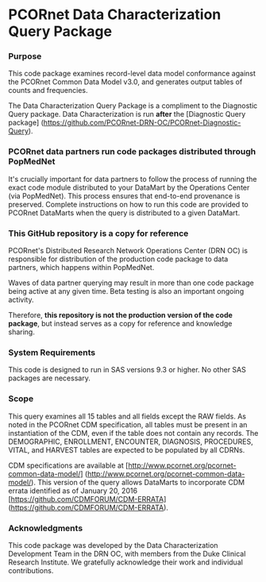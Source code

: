 # PCORnet Data Characterization Query Package

### Purpose
This code package examines record-level data model conformance against the PCORnet Common Data Model v3.0, and generates output tables of counts and frequencies.

The Data Characterization Query Package is a compliment to the Diagnostic Query package. Data Characterization is run **after** the [Diagnostic Query package] (https://github.com/PCORnet-DRN-OC/PCORnet-Diagnostic-Query).

### PCORnet data partners run code packages distributed through PopMedNet
It's crucially important for data partners to follow the process of running the exact code module distributed to your DataMart by the Operations Center (via PopMedNet). This process ensures that end-to-end provenance is preserved. Complete instructions on how to run this code are provided to PCORnet DataMarts when the query is distributed to a given DataMart. 

### This GitHub repository is a copy for reference
PCORnet's Distributed Research Network Operations Center (DRN OC) is responsible for distribution of the production code package to data partners, which happens within PopMedNet.

Waves of data partner querying may result in more than one code package being active at any given time. Beta testing is also an important ongoing activity.

Therefore, **this repository is not the production version of the code package**, but instead serves as a copy for reference and knowledge sharing.

### System Requirements
This code is designed to run in SAS versions 9.3 or higher. No other SAS packages are necessary. 

### Scope
This query examines all 15 tables and all fields except the RAW fields. As noted in the PCORnet CDM specification, all tables must be present in an instantiation of the CDM, even if the table does not contain any records. The DEMOGRAPHIC, ENROLLMENT, ENCOUNTER, DIAGNOSIS, PROCEDURES, VITAL, and HARVEST tables are expected to be populated by all CDRNs. 

CDM specifications are available at [http://www.pcornet.org/pcornet-common-data-model/] (http://www.pcornet.org/pcornet-common-data-model/). This version of the query allows DataMarts to incorporate CDM errata identified as of January 20, 2016 [https://github.com/CDMFORUM/CDM-ERRATA] (https://github.com/CDMFORUM/CDM-ERRATA).

### Acknowledgments
This code package was developed by the Data Characterization Development Team in the DRN OC, with members from the Duke Clinical Research Institute. We gratefully acknowledge their work and individual contributions.
